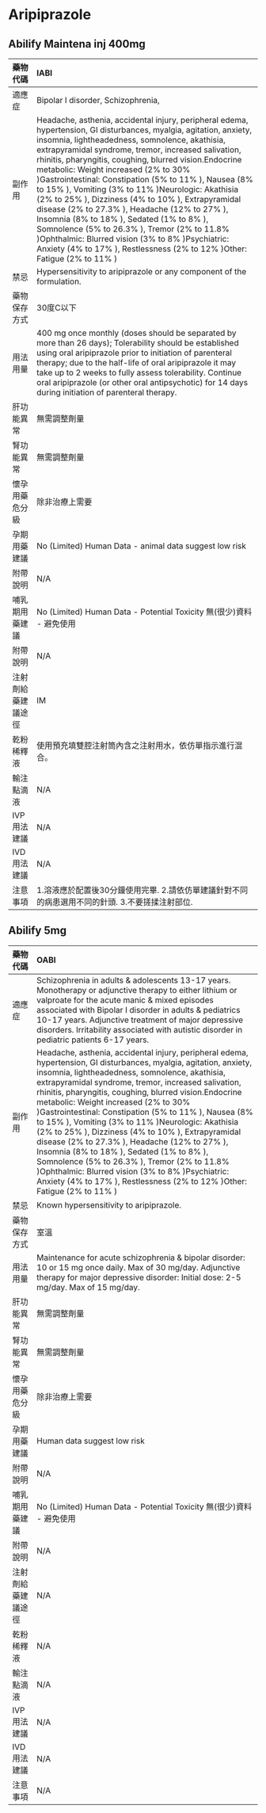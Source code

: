 # Aripiprazole

## Abilify Maintena inj 400mg

| 藥物代碼 | IABI |
| :--- | :--- |
| 適應症 | Bipolar I disorder, Schizophrenia, |
| 副作用 | Headache, asthenia, accidental injury, peripheral edema, hypertension, GI disturbances, myalgia, agitation, anxiety, insomnia, lightheadedness, somnolence, akathisia, extrapyramidal syndrome, tremor, increased salivation, rhinitis, pharyngitis, coughing, blurred vision.Endocrine metabolic: Weight increased \(2% to 30% \)Gastrointestinal: Constipation \(5% to 11% \), Nausea \(8% to 15% \), Vomiting \(3% to 11% \)Neurologic: Akathisia \(2% to 25% \), Dizziness \(4% to 10% \), Extrapyramidal disease \(2% to 27.3% \), Headache \(12% to 27% \), Insomnia \(8% to 18% \), Sedated \(1% to 8% \), Somnolence \(5% to 26.3% \), Tremor \(2% to 11.8% \)Ophthalmic: Blurred vision \(3% to 8% \)Psychiatric: Anxiety \(4% to 17% \), Restlessness \(2% to 12% \)Other: Fatigue \(2% to 11% \) |
| 禁忌 | Hypersensitivity to aripiprazole or any component of the formulation. |
| 藥物保存方式 | 30度C以下 |
| 用法用量 | 400 mg once monthly \(doses should be separated by more than 26 days\); Tolerability should be established using oral aripiprazole prior to initiation of parenteral therapy; due to the half-life of oral aripiprazole it may take up to 2 weeks to fully assess tolerability. Continue oral aripiprazole \(or other oral antipsychotic\) for 14 days during initiation of parenteral therapy. |
| 肝功能異常 | 無需調整劑量 |
| 腎功能異常 | 無需調整劑量 |
| 懷孕用藥危分級 | 除非治療上需要 |
| 孕期用藥建議 | No \(Limited\) Human Data - animal data suggest low risk |
| 附帶說明 | N/A |
| 哺乳期用藥建議 | No \(Limited\) Human Data - Potential Toxicity 無\(很少\)資料 - 避免使用 |
| 附帶說明 | N/A |
| 注射劑給藥建議途徑 | IM |
| 乾粉稀釋液 | 使用預充填雙腔注射筒內含之注射用水，依仿單指示進行混合。 |
| 輸注點滴液 | N/A |
| IVP 用法建議 | N/A |
| IVD 用法建議 | N/A |
| 注意事項 | 1.溶液應於配置後30分鐘使用完畢. 2.請依仿單建議針對不同的病患選用不同的針頭. 3.不要搓揉注射部位. |

## Abilify 5mg

| 藥物代碼 | OABI |
| :--- | :--- |
| 適應症 | Schizophrenia in adults & adolescents 13-17 years. Monotherapy or adjunctive therapy to either lithium or valproate for the acute manic & mixed episodes associated with Bipolar I disorder in adults & pediatrics 10-17 years. Adjunctive treatment of major depressive disorders. Irritability associated with autistic disorder in pediatric patients 6-17 years. |
| 副作用 | Headache, asthenia, accidental injury, peripheral edema, hypertension, GI disturbances, myalgia, agitation, anxiety, insomnia, lightheadedness, somnolence, akathisia, extrapyramidal syndrome, tremor, increased salivation, rhinitis, pharyngitis, coughing, blurred vision.Endocrine metabolic: Weight increased \(2% to 30% \)Gastrointestinal: Constipation \(5% to 11% \), Nausea \(8% to 15% \), Vomiting \(3% to 11% \)Neurologic: Akathisia \(2% to 25% \), Dizziness \(4% to 10% \), Extrapyramidal disease \(2% to 27.3% \), Headache \(12% to 27% \), Insomnia \(8% to 18% \), Sedated \(1% to 8% \), Somnolence \(5% to 26.3% \), Tremor \(2% to 11.8% \)Ophthalmic: Blurred vision \(3% to 8% \)Psychiatric: Anxiety \(4% to 17% \), Restlessness \(2% to 12% \)Other: Fatigue \(2% to 11% \) |
| 禁忌 | Known hypersensitivity to aripiprazole. |
| 藥物保存方式 | 室溫 |
| 用法用量 | Maintenance for acute schizophrenia & bipolar disorder: 10 or 15 mg once daily. Max of 30 mg/day. Adjunctive therapy for major depressive disorder: Initial dose: 2-5 mg/day. Max of 15 mg/day. |
| 肝功能異常 | 無需調整劑量 |
| 腎功能異常 | 無需調整劑量 |
| 懷孕用藥危分級 | 除非治療上需要 |
| 孕期用藥建議 | Human data suggest low risk |
| 附帶說明 | N/A |
| 哺乳期用藥建議 | No \(Limited\) Human Data - Potential Toxicity 無\(很少\)資料 - 避免使用 |
| 附帶說明 | N/A |
| 注射劑給藥建議途徑 | N/A |
| 乾粉稀釋液 | N/A |
| 輸注點滴液 | N/A |
| IVP 用法建議 | N/A |
| IVD 用法建議 | N/A |
| 注意事項 | N/A |

